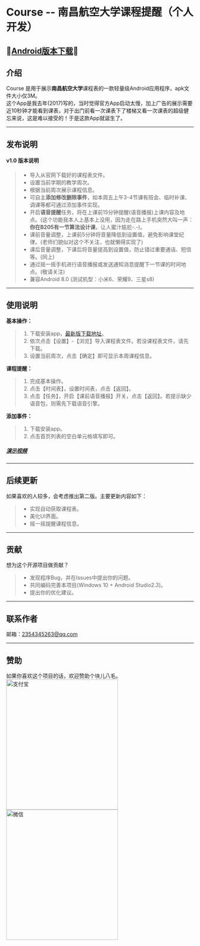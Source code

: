 # Course -- 南昌航空大学课程提醒（个人开发）

## 🔴[Android版本下载](https://github.com/Peeeng/Course/raw/master/release/course-release-1.6.apk)🔴
## 介绍
Course 是用于展示**南昌航空大学**课程表的一款轻量级Android应用程序，apk文件大小仅3M。  
这个App是我去年(2017)写的，当时觉得官方App启动太慢，加上广告的展示需要近10秒钟才能看到课表，对于出门前看一次课表下了楼梯又看一次课表的超级健忘来说，这是难以接受的！于是这款App就诞生了。

---------

## 发布说明
#### **v1.0 版本说明** 
> * 导入从官网下载好的课程表文件。
> * 设置当前学期的教学周次。
> * 根据当前周次展示课程信息。
> * 可自主**添加修改删除事件**，如本周五上午3-4节课有班会、临时补课、调课等都可通过添加事件实现。
> * 开启**语音提醒**任务，将在上课前15分钟提醒(语音播报)上课内容及地点。(这个功能我本人上基本上没用，因为走在路上手机突然大叫一声：**你在B205有一节算法设计课**，让人蜜汁尴尬-.-)。
> * 课前音量调整，上课前5分钟将音量降低到设置值，避免影响课堂纪律。(老师们貌似对这个不关注，也就懒得实现了)
> * 课后音量调整，下课后将音量提高到设置值，防止错过重要通话、短信等。(同上)
> * 通过摇一摇手机进行语音播报或发送通知消息提醒下一节课的时间地点。(敬请关注)
> * 兼容Android 8.0 (测试机型：小米6、荣耀9、三星s8)

----------
## 使用说明 

**基本操作：**
> 1. 下载安装app，[最新版下载地址](https://github.com/Peeeng/Course/raw/master/release/course-release-1.6.apk)。
> 2. 依次点击【设置】-【浏览】导入课程表文件。若没课程表文件，请先下载。
> 3. 设置当前周次，点击【确定】即可显示本周课程信息。

**课程提醒：**
> 1. 完成基本操作。
> 2. 点击【时间表】，设置时间表，点击【返回】。
> 3. 点击【任务】，开启【课前语音播报】开关，点击【返回】。若提示缺少语音包，则需先下载语音引擎。

**添加事件：**
> 1. 下载安装app。
> 2. 点击首页列表的空白单元格填写即可。

##### [演示视频](https://github.com/Peeeng/Course/raw/master/release/%E6%BC%94%E7%A4%BA.mp4)


-----------

## 后续更新
如果喜欢的人较多，会考虑推出第二版。主要更新内容如下：
> * 实现自动获取课程表。
> * 美化UI界面。
> * 摇一摇提醒课程信息。

----------

## 贡献
想为这个开源项目做贡献？
> * 发现程序Bug，并在Issues中提出你的问题。
> * 共同编码完善本项目(Windows 10 + Android Studio2.3)。
> * 提出你的优化建议。

---------

## 联系作者
邮箱：2354345263@qq.com

----------

## 赞助
如果你喜欢这个项目的话，欢迎赞助个块儿八毛。  
<img src="https://github.com/Peeeng/Course/raw/master/screenshoot/alipay.jpg" width = "300" height = "350" alt="支付宝" align=center />
<img src="https://github.com/Peeeng/Course/raw/master/screenshoot/wepay.jpg" width = "300" height = "350" alt="微信" align=center />
